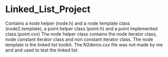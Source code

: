 # Linked_List_Project
Contains a node helper (node.h) and a node template class (node2.template), a point helper class (point.h) and a point implemented class.(point.cxx) The node helper  class contains the node iterator class, node constant iterator class and non constant iterator class. The node template is the linked list toolkit. The N2demo.cxx file was not made by me and and used to test the linked list 
